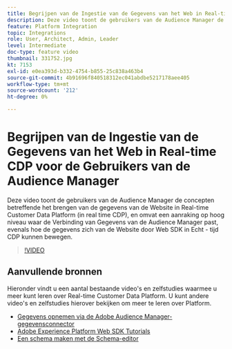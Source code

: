 ```yaml
---
title: Begrijpen van de Ingestie van de Gegevens van het Web in Real-time CDP voor de Gebruikers van de Audience Manager
description: Deze video toont de gebruikers van de Audience Manager de concepten betreffende het brengen van de gegevens van de Website in Real-time Customer Data Platform (in real time CDP), en omvat een aanraking op hoog niveau waar de Verbinding van Gegevens van de Audience Manager past, evenals hoe de gegevens zich van de Website door Web SDK in Echt - tijd CDP kunnen bewegen.
feature: Platform Integration
topic: Integrations
role: User, Architect, Admin, Leader
level: Intermediate
doc-type: feature video
thumbnail: 331752.jpg
kt: 7153
exl-id: e0ea393d-b332-4754-b855-25c838a463b4
source-git-commit: 4b91696f840518312ec041abdbe5217178aee405
workflow-type: tm+mt
source-wordcount: '212'
ht-degree: 0%

---
```


# Begrijpen van de Ingestie van de Gegevens van het Web in Real-time CDP voor de Gebruikers van de Audience Manager

Deze video toont de gebruikers van de Audience Manager de concepten betreffende het brengen van de gegevens van de Website in Real-time Customer Data Platform (in real time CDP), en omvat een aanraking op hoog niveau waar de Verbinding van Gegevens van de Audience Manager past, evenals hoe de gegevens zich van de Website door Web SDK in Echt - tijd CDP kunnen bewegen.

>[!VIDEO](https://video.tv.adobe.com/v/331752/?quality=12&learn=on)

## Aanvullende bronnen

Hieronder vindt u een aantal bestaande video&#39;s en zelfstudies waarmee u meer kunt leren over Real-time Customer Data Platform. U kunt andere video&#39;s en zelfstudies hierover bekijken om meer te leren over Platform.

* [Gegevens opnemen via de Adobe Audience Manager-gegevensconnector](https://experienceleague.adobe.com/docs/platform-learn/tutorials/sources/ingest-data-from-aam.html?lang=en#sources)
* [Adobe Experience Platform Web SDK Tutorials](https://experienceleague.adobe.com/docs/web-sdk-learn/tutorials/overview.html?lang=en)
* [Een schema maken met de Schema-editor](https://experienceleague.adobe.com/docs/experience-platform/xdm/tutorials/create-schema-ui.html?lang=en#getting-started)
